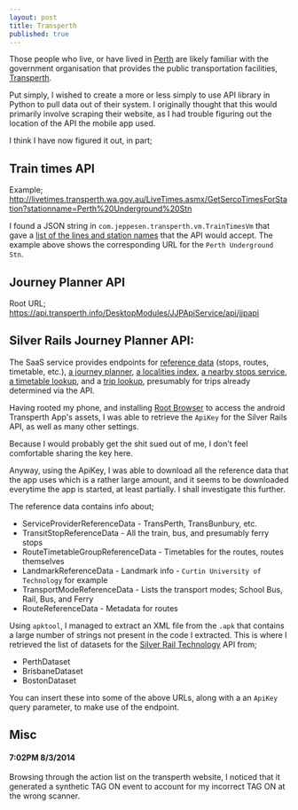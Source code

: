 ```yaml
---
layout: post
title: Transperth
published: true
---
```


Those people who live, or have lived in <a href="http://en.wikipedia.org/wiki/Perth">Perth</a> are likely familiar with the government organisation that provides the public transportation facilities, <a href="http://www.transperth.wa.gov.au">Transperth</a>.

Put simply, I wished to create a more or less simply to use API library in Python to pull data out of their system. I originally thought that this would primarily involve scraping their website, as I had trouble figuring out the location of the API the mobile app used.

I think I have now figured it out, in part;

## Train times API

Example; <http://livetimes.transperth.wa.gov.au/LiveTimes.asmx/GetSercoTimesForStation?stationname=Perth%20Underground%20Stn>

I found a JSON string in `com.jeppesen.transperth.vm.TrainTimesVm` that gave a [list of the lines and station names](https://gist.github.com/Mause/3a01216b8611bb2fb6ea) that the API would accept. The example above shows the corresponding URL for the `Perth Underground Stn`.

## Journey Planner API
Root URL; <https://api.transperth.info/DesktopModules/JJPApiService/api/jjpapi>

## Silver Rails Journey Planner API:

The SaaS service provides endpoints for [reference data](http://journeyplanner.silverrailtech.com/JourneyPlannerService/V2/rest/Datasets/:dataset/AvailableReferenceData) (stops, routes, timetable, etc.), [a journey planner](http://journeyplanner.silverrailtech.com/JourneyPlannerService/V2/rest/Datasets/PerthRestricted/JourneyPlan?from=:from&to=:to&date=:date), [a localities index](http://journeyplanner.silverrailtech.com/JourneyPlannerService/V2/rest/Datasets/PerthRestricted/Localities?searchTerm=:searchTerm), [a nearby stops service](http://journeyplanner.silverrailtech.com/JourneyPlannerService/V2/rest/Datasets/PerthRestricted/NearbyTransitStops?geoCoordinate=:geoCoordinate), [a timetable lookup](http://journeyplanner.silverrailtech.com/JourneyPlannerService/V2/rest/Datasets/PerthRestricted/StopTimetable?stop=:stop&time=:time), and a [trip lookup](http://journeyplanner.silverrailtech.com/JourneyPlannerService/V2/rest/Datasets/PerthRestricted/Trip?tripUid=:tripUid&tripDate=:tripDate), presumably for trips already determined via the API.

Having rooted my phone, and installing [Root Browser](https://play.google.com/store/apps/details?id=com.jrummy.root.browserfree) to access the android Transperth App's assets, I was able to retrieve the `ApiKey` for the Silver Rails API, as well as many other settings.

Because I would probably get the shit sued out of me, I don't feel comfortable sharing the key here.

Anyway, using the ApiKey, I was able to download all the reference data that the app uses which is a rather large amount, and it seems to be downloaded everytime the app is started, at least partially. I shall investigate this further.

The reference data contains info about;

 * ServiceProviderReferenceData - TransPerth, TransBunbury, etc.
 * TransitStopReferenceData - All the train, bus, and presumably ferry stops
 * RouteTimetableGroupReferenceData - Timetables for the routes, routes themselves
 * LandmarkReferenceData - Landmark info - `Curtin University of Technology` for example
 * TransportModeReferenceData - Lists the transport modes; School Bus, Rail, Bus, and Ferry
 * RouteReferenceData - Metadata for routes

Using `apktool`, I managed to extract an XML file from the `.apk` that contains a large number of strings not present in the code I extracted. This is where I retrieved the list of datasets for the [Silver Rail Technology](http://silverrailtech.com) API from;

 * PerthDataset
 * BrisbaneDataset
 * BostonDataset

You can insert these into some of the above URLs, along with a an `ApiKey` query parameter, to make use of the endpoint.

## Misc

#### 7:02PM 8/3/2014 ####

Browsing through the action list on the transperth website, I noticed that it generated a synthetic TAG ON event to account for my incorrect TAG ON at the wrong scanner.


